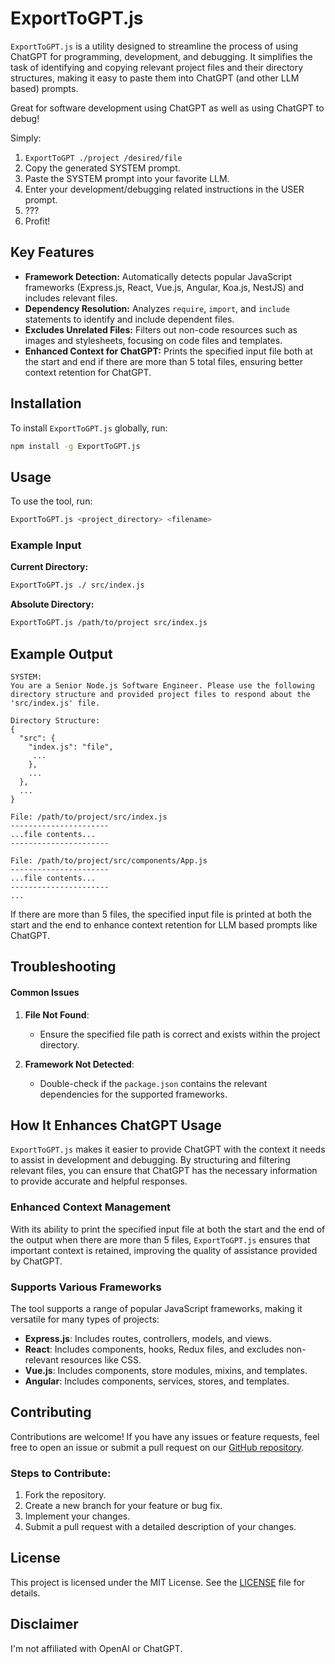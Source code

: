 # ExportToGPT.js

`ExportToGPT.js` is a utility designed to streamline the process of using ChatGPT for programming, development, and debugging. It simplifies the task of identifying and copying relevant project files and their directory structures, making it easy to paste them into ChatGPT (and other LLM based) prompts.

Great for software development using ChatGPT as well as using ChatGPT to debug!

Simply:
1) `ExportToGPT ./project /desired/file`
2) Copy the generated SYSTEM prompt.
3) Paste the SYSTEM prompt into your favorite LLM.
4) Enter your development/debugging related instructions in the USER prompt.
5) ???
6) Profit!

## Key Features

- **Framework Detection:** Automatically detects popular JavaScript frameworks (Express.js, React, Vue.js, Angular, Koa.js, NestJS) and includes relevant files.
- **Dependency Resolution:** Analyzes `require`, `import`, and `include` statements to identify and include dependent files.
- **Excludes Unrelated Files:** Filters out non-code resources such as images and stylesheets, focusing on code files and templates.
- **Enhanced Context for ChatGPT:** Prints the specified input file both at the start and end if there are more than 5 total files, ensuring better context retention for ChatGPT.

## Installation

To install `ExportToGPT.js` globally, run:

```bash
npm install -g ExportToGPT.js
```

## Usage

To use the tool, run:

```bash
ExportToGPT.js <project_directory> <filename>
```

### Example Input

**Current Directory:**

```bash
ExportToGPT.js ./ src/index.js
```

**Absolute Directory:**

```bash
ExportToGPT.js /path/to/project src/index.js
```

## Example Output

```
SYSTEM:
You are a Senior Node.js Software Engineer. Please use the following directory structure and provided project files to respond about the 'src/index.js' file.

Directory Structure:
{
  "src": {
    "index.js": "file",
     ...
    },
    ...
  },
  ...
}

File: /path/to/project/src/index.js
----------------------
...file contents...
----------------------

File: /path/to/project/src/components/App.js
----------------------
...file contents...
----------------------
...

```

If there are more than 5 files, the specified input file is printed at both the start and the end to enhance context retention for LLM based prompts like ChatGPT.

## Troubleshooting

#### Common Issues

1. **File Not Found**:
   - Ensure the specified file path is correct and exists within the project directory.
   
2. **Framework Not Detected**:
   - Double-check if the `package.json` contains the relevant dependencies for the supported frameworks.

## How It Enhances ChatGPT Usage

`ExportToGPT.js` makes it easier to provide ChatGPT with the context it needs to assist in development and debugging. By structuring and filtering relevant files, you can ensure that ChatGPT has the necessary information to provide accurate and helpful responses.

### Enhanced Context Management

With its ability to print the specified input file at both the start and the end of the output when there are more than 5 files, `ExportToGPT.js` ensures that important context is retained, improving the quality of assistance provided by ChatGPT.

### Supports Various Frameworks

The tool supports a range of popular JavaScript frameworks, making it versatile for many types of projects:

- **Express.js**: Includes routes, controllers, models, and views.
- **React**: Includes components, hooks, Redux files, and excludes non-relevant resources like CSS.
- **Vue.js**: Includes components, store modules, mixins, and templates.
- **Angular**: Includes components, services, stores, and templates.

## Contributing

Contributions are welcome! If you have any issues or feature requests, feel free to open an issue or submit a pull request on our [GitHub repository](https://github.com/yourusername/ExportToGPT.js).

### Steps to Contribute:

1. Fork the repository.
2. Create a new branch for your feature or bug fix.
3. Implement your changes.
4. Submit a pull request with a detailed description of your changes.

## License

This project is licensed under the MIT License. See the [LICENSE](LICENSE) file for details.

## Disclaimer

I'm not affiliated with OpenAI or ChatGPT.
